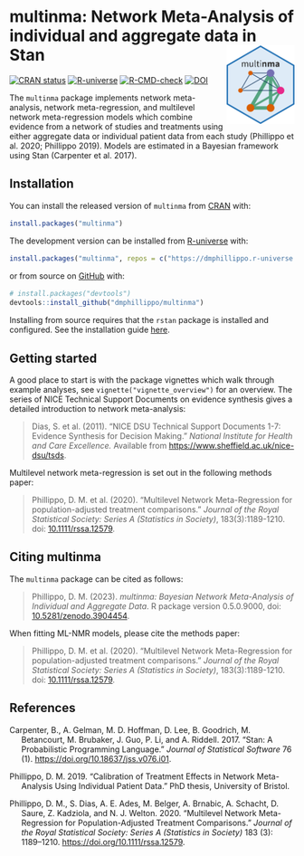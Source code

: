 
<!-- README.md is generated from README.Rmd. Please edit that file -->

# multinma: Network Meta-Analysis of individual and aggregate data in Stan <img src='man/figures/logo.svg' style="float:right" height="139" />

<!-- badges: start -->

[![CRAN
status](https://www.r-pkg.org/badges/version/multinma)](https://CRAN.R-project.org/package=multinma)
[![R-universe](https://dmphillippo.r-universe.dev/badges/multinma)](https://dmphillippo.r-universe.dev)
[![R-CMD-check](https://github.com/dmphillippo/multinma/workflows/R-CMD-check/badge.svg)](https://github.com/dmphillippo/multinma/actions)
[![DOI](https://zenodo.org/badge/DOI/10.5281/zenodo.3904454.svg)](https://doi.org/10.5281/zenodo.3904454)
<!-- badges: end -->

The `multinma` package implements network meta-analysis, network
meta-regression, and multilevel network meta-regression models which
combine evidence from a network of studies and treatments using either
aggregate data or individual patient data from each study (Phillippo et
al. 2020; Phillippo 2019). Models are estimated in a Bayesian framework
using Stan (Carpenter et al. 2017).

## Installation

You can install the released version of `multinma` from
[CRAN](https://CRAN.R-project.org/package=multinma) with:

``` r
install.packages("multinma")
```

The development version can be installed from
[R-universe](https://dmphillippo.r-universe.dev) with:

``` r
install.packages("multinma", repos = c("https://dmphillippo.r-universe.dev", getOption("repos")))
```

or from source on [GitHub](https://github.com/dmphillippo/multinma)
with:

``` r
# install.packages("devtools")
devtools::install_github("dmphillippo/multinma")
```

Installing from source requires that the `rstan` package is installed
and configured. See the installation guide
[here](https://github.com/stan-dev/rstan/wiki/RStan-Getting-Started).

## Getting started

A good place to start is with the package vignettes which walk through
example analyses, see `vignette("vignette_overview")` for an overview.
The series of NICE Technical Support Documents on evidence synthesis
gives a detailed introduction to network meta-analysis:

> Dias, S. et al. (2011). “NICE DSU Technical Support Documents 1-7:
> Evidence Synthesis for Decision Making.” *National Institute for
> Health and Care Excellence.* Available from
> <https://www.sheffield.ac.uk/nice-dsu/tsds>.

Multilevel network meta-regression is set out in the following methods
paper:

> Phillippo, D. M. et al. (2020). “Multilevel Network Meta-Regression
> for population-adjusted treatment comparisons.” *Journal of the Royal
> Statistical Society: Series A (Statistics in Society)*,
> 183(3):1189-1210. doi:
> [10.1111/rssa.12579](https://doi.org/10.1111/rssa.12579).

## Citing multinma

The `multinma` package can be cited as follows:

> Phillippo, D. M. (2023). *multinma: Bayesian Network Meta-Analysis of
> Individual and Aggregate Data*. R package version 0.5.0.9000, doi:
> [10.5281/zenodo.3904454](https://doi.org/10.5281/zenodo.3904454).

When fitting ML-NMR models, please cite the methods paper:

> Phillippo, D. M. et al. (2020). “Multilevel Network Meta-Regression
> for population-adjusted treatment comparisons.” *Journal of the Royal
> Statistical Society: Series A (Statistics in Society)*,
> 183(3):1189-1210. doi:
> [10.1111/rssa.12579](https://doi.org/10.1111/rssa.12579).

## References

<div id="refs" class="references csl-bib-body hanging-indent">

<div id="ref-Carpenter2017" class="csl-entry">

Carpenter, B., A. Gelman, M. D. Hoffman, D. Lee, B. Goodrich, M.
Betancourt, M. Brubaker, J. Guo, P. Li, and A. Riddell. 2017. “Stan: A
Probabilistic Programming Language.” *Journal of Statistical Software*
76 (1). <https://doi.org/10.18637/jss.v076.i01>.

</div>

<div id="ref-Phillippo_thesis" class="csl-entry">

Phillippo, D. M. 2019. “Calibration of Treatment Effects in Network
Meta-Analysis Using Individual Patient Data.” PhD thesis, University of
Bristol.

</div>

<div id="ref-methods_paper" class="csl-entry">

Phillippo, D. M., S. Dias, A. E. Ades, M. Belger, A. Brnabic, A.
Schacht, D. Saure, Z. Kadziola, and N. J. Welton. 2020. “Multilevel
Network Meta-Regression for Population-Adjusted Treatment Comparisons.”
*Journal of the Royal Statistical Society: Series A (Statistics in
Society)* 183 (3): 1189–1210. <https://doi.org/10.1111/rssa.12579>.

</div>

</div>
